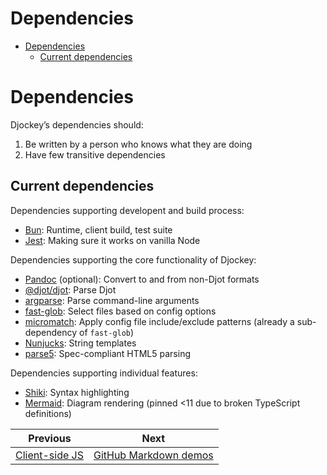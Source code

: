 <!--
  DO NOT EDIT THIS FILE DIRECTLY!
  It is generated by djockey.
-->
# Dependencies

- [Dependencies](../contributing/dependencies.md#Dependencies)
  - [Current
    dependencies](../contributing/dependencies.md#Current-dependencies)

<div id="Dependencies" class="section" id="Dependencies">

# Dependencies

Djockey’s dependencies should:

1.  Be written by a person who knows what they are doing
2.  Have few transitive dependencies

<div id="Current-dependencies" class="section"
id="Current-dependencies">

## Current dependencies

Dependencies supporting developent and build process:

- <a href="https://bun.sh" id="indexterm-0" data-indexterm="Bun"
  id="indexterm-0">Bun</a>: Runtime, client build, test suite
- [Jest](https://https://jestjs.io): Making sure it works on vanilla
  Node

Dependencies supporting the core functionality of Djockey:

- [Pandoc](https://pandoc.org) (optional): Convert to and from non-Djot
  formats
- [@djot/djot](https://www.npmjs.com/package/@djot/djot): Parse Djot
- [argparse](https://www.npmjs.com/package/argparse): Parse command-line
  arguments
- [fast-glob](https://www.npmjs.com/package/fast-glob): Select files
  based on config options
- [micromatch](https://www.npmjs.com/package/micromatch): Apply config
  file include/exclude patterns (already a sub-dependency of
  `fast-glob`)
- [Nunjucks](https://mozilla.github.io/nunjucks/): String templates
- [parse5](https://www.npmjs.com/package/parse5): Spec-compliant HTML5
  parsing

Dependencies supporting individual features:

- [Shiki](https://shiki.style): Syntax highlighting
- [Mermaid](https://mermaid.js.org): Diagram rendering (pinned \<11 due
  to broken TypeScript definitions)

</div>

</div>


| Previous | Next |
| - | - |
| [Client-side JS](../contributing/client_side_js.md) | [GitHub Markdown demos](../features/gfm.md) |